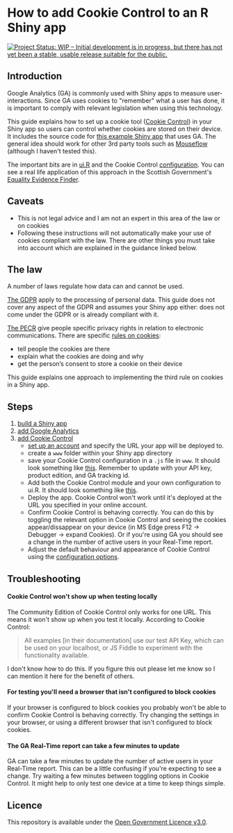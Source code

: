 # How to add Cookie Control to an R Shiny app

[![Project Status: WIP – Initial development is in progress, but there has not yet been a stable, usable release suitable for the public.](https://www.repostatus.org/badges/latest/wip.svg)](https://www.repostatus.org/#wip)

## Introduction

Google Analytics (GA) is commonly used with Shiny apps to measure user-interactions. Since GA uses cookies to  "remember" what a user has done, it is important to comply with relevant legislation when using this technology.

This guide explains how to set up a cookie tool ([Cookie Control](https://www.civicuk.com/cookie-control/)) in your Shiny app so users can control whether cookies are stored on their device. It includes the source code for [this example Shiny app](https://scotland.shinyapps.io/shiny_cookies/) that uses GA. The general idea should work for other 3rd party tools such as [Mouseflow](https://mouseflow.com/) (although I haven't tested this).

The important bits are in [ui.R](https://github.com/DataScienceScotland/shiny_cookies/blob/master/ui.R) and the Cookie Control [configuration](https://github.com/DataScienceScotland/shiny_cookies/blob/master/www/cookie_control_config.js). You can see a real life application of this approach in the Scottish Government's [Equality Evidence Finder](https://scotland.shinyapps.io/sg-equality-evidence-finder/).

## Caveats
- This is not legal advice and I am not an expert in this area of the law or on cookies
- Following these instructions will not automatically make your use of cookies compliant with the law. There are other things you must take into account which are explained in the guidance linked below.

## The law
A number of laws regulate how data can and cannot be used.

[The GDPR](https://ico.org.uk/for-organisations/guide-to-data-protection/guide-to-the-general-data-protection-regulation-gdpr/key-definitions/what-is-personal-data/) apply to the processing of personal data. This guide does not cover any aspect of the GDPR and assumes your Shiny app either: does not come under the GDPR or is already compliant with it.

[The PECR](https://ico.org.uk/for-organisations/guide-to-pecr/) give people specific privacy rights in relation to electronic communications. There are specific [rules on cookies](https://ico.org.uk/for-organisations/guide-to-pecr/cookies-and-similar-technologies/):

- tell people the cookies are there
- explain what the cookies are doing and why
- get the person’s consent to store a cookie on their device

This guide explains one approach to implementing the third rule on cookies in a Shiny app.

## Steps

1. [build a Shiny app](https://shiny.rstudio.com/tutorial/)
1. [add Google Analytics](https://shiny.rstudio.com/articles/usage-metrics.html)
1. [add Cookie Control](https://www.civicuk.com/cookie-control/)
    * [set up an account](https://www.civicuk.com/cookie-control/v8/download) and specify the URL your app will be deployed to.
    * create a `www` folder within your Shiny app directory
    * save your Cookie Control configuration in a `.js` file in `www`. It should look something like [this](https://github.com/DataScienceScotland/shiny_cookies/blob/master/www/cookie_control_config.js). Remember to update with your API key, product edition, and GA tracking id.
    * Add both the Cookie Control module and your own configuration to ui.R. It should look something like [this](https://github.com/DataScienceScotland/shiny_cookies/blob/master/ui.R).
    * Deploy the app. Cookie Control won't work until it's deployed at the URL you specified in your online account.
    * Confirm Cookie Control is behaving correctly. You can do this by toggling the relevant option in Cookie Control and seeing the cookies appear/dissappear on your device (in MS Edge press F12 -> Debugger -> expand Cookies). Or if you're using GA you should see a change in the number of active users in your Real-Time report.
    * Adjust the default behaviour and appearance of Cookie Control using the [configuration options](https://www.civicuk.com/cookie-control/v8/documentation).

## Troubleshooting

#### Cookie Control won't show up when testing locally
The Community Edition of Cookie Control only works for one URL. This means it won't show up when you test it locally. According to Cookie Control:

>All examples [in their documentation] use our test API Key, which can be used on your localhost, or JS Fiddle to experiment with the functionality available.

I don't know how to do this. If you figure this out please let me know so I can mention it here for the benefit of others.

#### For testing you'll need a browser that isn't configured to block cookies
If your browser is configured to block cookies you probably won't be able to confirm Cookie Control is behaving correctly. Try changing the settings in your browser, or using a different browser that isn't configured to block cookies.

#### The GA Real-Time report can take a few minutes to update
GA can take a few minutes to update the number of active users in your Real-Time report. This can be a little confusing if you're expecting to see a change. Try waiting a few minutes between toggling options in Cookie Control. It might help to only test one device at a time to keep things simple.

## Licence
This repository is available under the [Open Government Licence v3.0](https://www.nationalarchives.gov.uk/doc/open-government-licence/version/3/).
